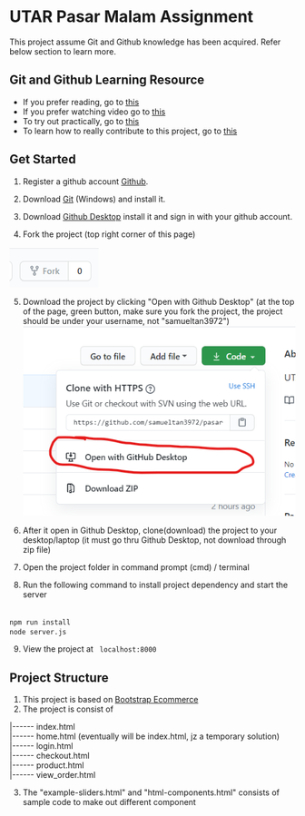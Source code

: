 
  
# UTAR Pasar Malam Assignment
This project assume Git and Github knowledge has been acquired. Refer below section to learn more.

## Git and Github Learning Resource
  * If you prefer reading, go to [this](https://guides.github.com/introduction/git-handbook/)
  * If you prefer watching video go to [this](https://www.youtube.com/githubguides)
  * To try out practically, go to [this](https://guides.github.com/activities/hello-world/)
  * To learn how to really contribute to this project, go to [this](https://github.com/firstcontributions/first-contributions) 


## Get Started  
1. Register a github account [Github](https://github.com/).

2. Download [Git]([https://gitforwindows.org/](https://gitforwindows.org/)) (Windows) and install it.

3. Download [Github Desktop](https://desktop.github.com/) install it and sign in with your github account.

4. Fork the project (top right corner of this page)

![fork button image](/doc_images/fork.png)

5. Download the project by clicking "Open with Github Desktop" (at the top of the page, green button, make sure you fork the project, the project should be under your username, not "samueltan3972")
![github desktop image](/doc_images/githubDesktop.png)

6. After it open in Github Desktop, clone(download) the project to your desktop/laptop (it must go thru Github Desktop, not download through zip file)
7. Open the project folder in command prompt (cmd) / terminal 
8. Run the following command to install project dependency and start the server
<code>
npm run install   
node server.js
</code>


9. View the project at <code> localhost:8000 </code>


## Project Structure
1. This project is based on [Bootstrap Ecommerce](http://bootstrap-ecommerce.com/developer.html)
2. The project is consist of 

|------ index.html  
|------ home.html (eventually will be index.html, jz a temporary solution)  
|------ login.html  
|------ checkout.html  
|------ product.html  
|------ view_order.html  
  
3. The "example-sliders.html" and "html-components.html" consists of sample code to make out different component